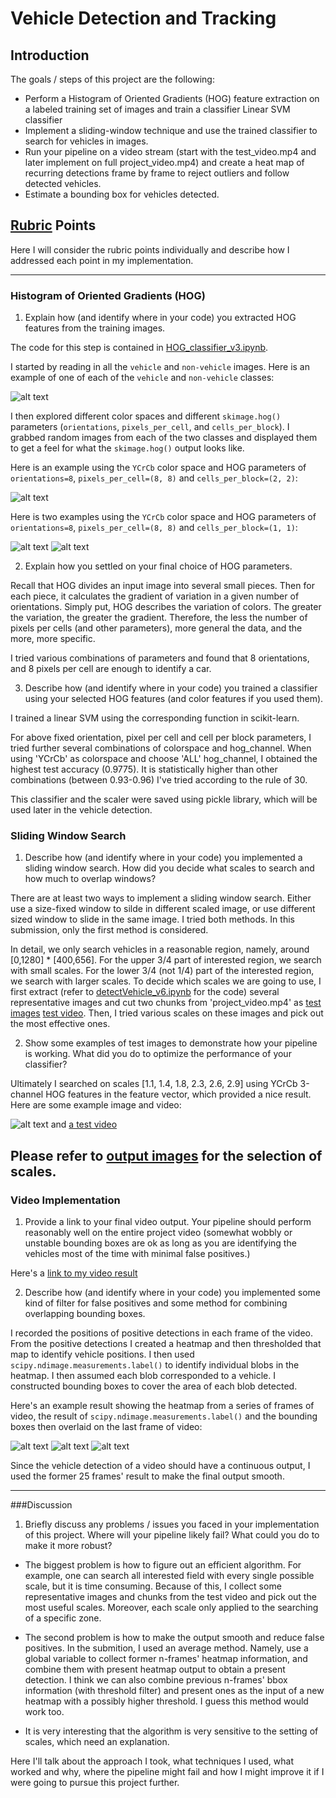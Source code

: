 # Vehicle Detection and Tracking

## Introduction 

The goals / steps of this project are the following:

* Perform a Histogram of Oriented Gradients (HOG) feature extraction on a labeled training set of images and train a classifier Linear SVM classifier
* Implement a sliding-window technique and use the trained classifier to search for vehicles in images.
* Run your pipeline on a video stream (start with the test_video.mp4 and later implement on full project_video.mp4) and create a heat map of recurring detections frame by frame to reject outliers and follow detected vehicles.
* Estimate a bounding box for vehicles detected.

[//]: # (Image References)
[image1]: ./output_images/data_exploration.jpg
[image2]: ./output_images/hog_v1.jpg
[image3]: ./output_images/hog_v2.jpg
[image4]: ./output_images/hog_v3.jpg
[image5]: ./output_images/heatmap1.jpg
[image6]: ./output_images/heatmap5.jpg
[image7]: ./output_images/heatmap12.jpg
[image8]: ./output_images/pipeline1.jpg
[image9]: ./output_images/
[image10]: ./output_images/
[video1]: ./output_project_video.mp4
[video2]: ./output_test2.mp4

## [Rubric](https://review.udacity.com/#!/rubrics/513/view) Points
Here I will consider the rubric points individually and describe how I addressed each point in my implementation.  

---
### Histogram of Oriented Gradients (HOG)

1. Explain how (and identify where in your code) you extracted HOG features from the training images.

The code for this step is contained in [HOG_classifier_v3.ipynb](./HOG_classifier_v3.ipynb).  

I started by reading in all the `vehicle` and `non-vehicle` images.  Here is an example of one of each of the `vehicle` and `non-vehicle` classes:

![alt text][image1]

I then explored different color spaces and different `skimage.hog()` parameters (`orientations`, `pixels_per_cell`, and `cells_per_block`).  I grabbed random images from each of the two classes and displayed them to get a feel for what the `skimage.hog()` output looks like.

Here is an example using the `YCrCb` color space and HOG parameters of `orientations=8`, `pixels_per_cell=(8, 8)` and `cells_per_block=(2, 2)`:


![alt text][image2]

Here is two examples using the `YCrCb` color space and HOG parameters of `orientations=8`, `pixels_per_cell=(8, 8)` and `cells_per_block=(1, 1)`:

![alt text][image3]
![alt text][image4]

2. Explain how you settled on your final choice of HOG parameters.

Recall that HOG divides an input image into several small pieces. Then for each piece, it calculates the gradient of variation in a given number of orientations. Simply put, HOG describes the variation of colors. The greater the variation, the greater the gradient. Therefore, the less the number of pixels per cells (and other parameters), more general the data, and the more, more specific. 

I tried various combinations of parameters and found that 8 orientations, and 8 pixels per cell are enough to identify a car. 

3. Describe how (and identify where in your code) you trained a classifier using your selected HOG features (and color features if you used them).

I trained a linear SVM using the corresponding function in scikit-learn. 

For above fixed orientation, pixel per cell and cell per block parameters, I tried further several combinations of colorspace and hog_channel. When using 'YCrCb' as colorspace and choose 'ALL' hog_channel, I obtained the highest test accuracy (0.9775). It is statistically higher than other combinations (between 0.93-0.96) I've tried according to the rule of 30.

This classifier and the scaler were saved using pickle library, which will be used later in the vehicle detection. 

### Sliding Window Search

1. Describe how (and identify where in your code) you implemented a sliding window search.  How did you decide what scales to search and how much to overlap windows?

There are at least two ways to implement a sliding window search. Either use a size-fixed window to silde in different scaled image, or use different sized window to slide in the same image. I tried both methods. In this submission, only the first method is considered. 

In detail, we only search vehicles in a reasonable region, namely, around [0,1280] * [400,656]. For the upper 3/4 part of interested region, we search with small scales. For the lower 3/4 (not 1/4) part of the interested region, we search with larger scales. To decide which scales we are going to use, I first extract (refer to [detectVehicle_v6.ipynb](./detectVehicle_v6.ipynb) for the code) several representative images and cut two chunks from 'project_video.mp4' as [test images](./test_images) [test video](./test2.mp4). Then, I tried various scales on these images and pick out the most effective ones. 

2. Show some examples of test images to demonstrate how your pipeline is working.  What did you do to optimize the performance of your classifier?

Ultimately I searched on scales [1.1, 1.4, 1.8, 2.3, 2.6, 2.9] using YCrCb 3-channel HOG features in the feature vector, which provided a nice result.  Here are some example image and video:

![alt text][image8]
and [a test video](./output_test2.mp4)

Please refer to [output images](./output_images) for the selection of scales.
---

### Video Implementation

1. Provide a link to your final video output.  Your pipeline should perform reasonably well on the entire project video (somewhat wobbly or unstable bounding boxes are ok as long as you are identifying the vehicles most of the time with minimal false positives.)

Here's a [link to my video result](./output_project_video.mp4)


2. Describe how (and identify where in your code) you implemented some kind of filter for false positives and some method for combining overlapping bounding boxes.

I recorded the positions of positive detections in each frame of the video.  From the positive detections I created a heatmap and then thresholded that map to identify vehicle positions.  I then used `scipy.ndimage.measurements.label()` to identify individual blobs in the heatmap.  I then assumed each blob corresponded to a vehicle.  I constructed bounding boxes to cover the area of each blob detected.  

Here's an example result showing the heatmap from a series of frames of video, the result of `scipy.ndimage.measurements.label()` and the bounding boxes then overlaid on the last frame of video:

![alt text][image5]
![alt text][image6]
![alt text][image7]

Since the vehicle detection of a video should have a continuous output, I used the former 25 frames' result to make the final output smooth. 

---

###Discussion

1. Briefly discuss any problems / issues you faced in your implementation of this project.  Where will your pipeline likely fail?  What could you do to make it more robust?

* The biggest problem is how to figure out an efficient algorithm. For example, one can search all interested field with every single possible scale, but it is time consuming. Because of this, I collect some representative images and chunks from the test video and pick out the most useful scales. Moreover, each scale only applied to the searching of a specific zone.

* The second problem is how to make the output smooth and reduce false positives. In the submition, I used an average method. Namely, use a global variable to collect former n-frames' heatmap information, and combine them with present heatmap output to obtain a present detection. I think we can also combine previous n-frames' bbox information (with threshold filter) and present ones as the input of a new heatmap with a possibly higher threshold. I guess this method would work too.

* It is very interesting that the algorithm is very sensitive to the setting of scales, which need an explanation.


Here I'll talk about the approach I took, what techniques I used, what worked and why, where the pipeline might fail and how I might improve it if I were going to pursue this project further.  
